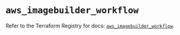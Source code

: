 # `aws_imagebuilder_workflow`

Refer to the Terraform Registry for docs: [`aws_imagebuilder_workflow`](https://registry.terraform.io/providers/hashicorp/aws/6.13.0/docs/resources/imagebuilder_workflow).
